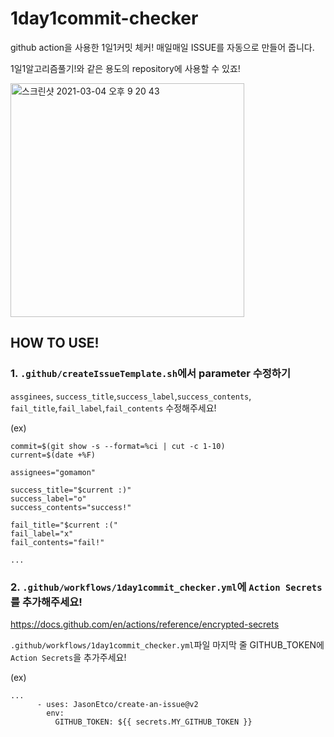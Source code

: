 # 1day1commit-checker
github action을 사용한 1일1커밋 체커! 매일매일 ISSUE를 자동으로 만들어 줍니다.

1일1알고리즘풀기!와 같은 용도의 repository에 사용할 수 있죠!

<img width="374" alt="스크린샷 2021-03-04 오후 9 20 43" src="https://user-images.githubusercontent.com/17876542/109963162-6e284580-7d2f-11eb-81f2-0d2b25bc23b7.png">


## HOW TO USE!
### 1. `.github/createIssueTemplate.sh`에서 parameter 수정하기
`assginees`, `success_title`,`success_label`,`success_contents`,  `fail_title`,`fail_label`,`fail_contents` 수정해주세요!

(ex)
```
commit=$(git show -s --format=%ci | cut -c 1-10)
current=$(date +%F)

assignees="gomamon"

success_title="$current :)"
success_label="o"
success_contents="success!"

fail_title="$current :("
fail_label="x"
fail_contents="fail!"

...

```

### 2. `.github/workflows/1day1commit_checker.yml`에 `Action Secrets`를 추가해주세요!
https://docs.github.com/en/actions/reference/encrypted-secrets

`.github/workflows/1day1commit_checker.yml`파일 마지막 줄 GITHUB_TOKEN에 `Action Secrets`을 추가주세요!

(ex)
```
...
      - uses: JasonEtco/create-an-issue@v2
        env:
          GITHUB_TOKEN: ${{ secrets.MY_GITHUB_TOKEN }}
```

